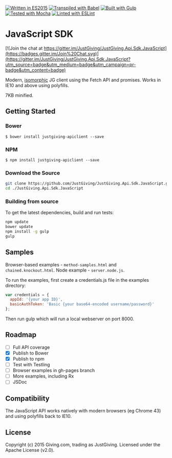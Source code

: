 [![Written in ES2015](https://img.shields.io/badge/Written%20in-ES2015-lightgrey.svg)](http://wiki.ecmascript.org/doku.php?id=harmony:specification_drafts)
[![Transpiled with Babel](https://img.shields.io/badge/Transpiled%20with-Babel-yellow.svg)](https://babeljs.io)
[![Built with Gulp](https://img.shields.io/badge/Built%20with-Gulp-orange.svg)](http://gulpjs.com)
[![Tested with Mocha](https://img.shields.io/badge/Tested%20with-Mocha-green.svg)](http://http://mochajs.org/)
[![Linted with ESLint](https://img.shields.io/badge/Linted%20with-ESLint-blue.svg)](http://eslint.org/)

JavaScript SDK
==============

[![Join the chat at https://gitter.im/JustGiving/JustGiving.Api.Sdk.JavaScript](https://badges.gitter.im/Join%20Chat.svg)](https://gitter.im/JustGiving/JustGiving.Api.Sdk.JavaScript?utm_source=badge&utm_medium=badge&utm_campaign=pr-badge&utm_content=badge)

Modern, [isomorphic](http://isomorphic.net/) JG client using the Fetch API and promises.
Works in IE10 and above using polyfills.

7KB minified.

Getting Started
---------------

### Bower

```$ bower install justgiving-apiclient --save```

### NPM

```$ npm install justgiving-apiclient --save```

### Download the Source

```bash
git clone https://github.com/JustGiving/JustGiving.Api.Sdk.JavaScript.git
cd ./JustGiving.Api.Sdk.JavaScript
```

### Building from source

To get the latest dependencies, build and run tests:

```bash
npm update
bower update
npm install -g gulp
gulp
```

Samples
-------

Browser-based examples - ```method-samples.html``` and ```chained.knockout.html```.
Node example - ```server.node.js```.

To run the examples, first create a credentials.js file in the examples directory:

```javascript
var credentials = {
  appId: '{your app ID}',
  basicAuthToken: 'Basic {your base64-encoded username/password}'
};
```

Then run gulp which will run a local webserver on port 8000.

Roadmap
-------

- [ ] Full API coverage
- [x] Publish to Bower
- [x] Publish to npm
- [ ] Test with Testling
- [ ] Browser examples in gh-pages branch
- [ ] More examples, including Rx
- [ ] JSDoc

Compatibility
-------------

The JavaScript API works natively with modern browsers (eg Chrome 43) and using polyfills back to IE10.

License
-------

Copyright (c) 2015 Giving.com, trading as JustGiving. Licensed under the Apache License (v2.0).
